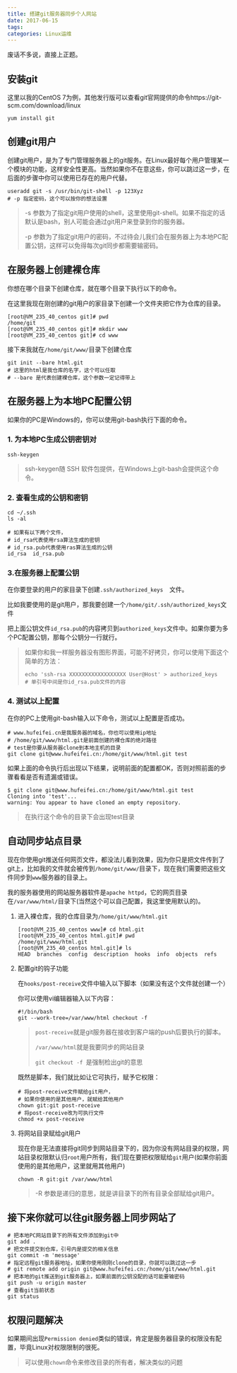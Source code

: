```yaml
---
title: 搭建git服务器同步个人网站
date: 2017-06-15
tags:
categories: Linux运维
---
```



废话不多说，直接上正题。

## 安装git

这里以我的CentOS 7为例，其他发行版可以查看git官网提供的命令https://git-scm.com/download/linux

```shell
yum install git
```

## 创建git用户

创建git用户，是为了专门管理服务器上的git服务。在Linux最好每个用户管理某一个模块的功能，这样安全性更高。当然如果你不在意这些，你可以跳过这一步，在后面的步骤中你可以使用已存在的用户代替。

```shell
useradd git -s /usr/bin/git-shell -p 123Xyz
# -p 指定密码，这个可以按你的想法设置
```

> -s 参数为了指定git用户使用的shell，这里使用git-shell。如果不指定的话默认是bash，别人可能会通过git用户来登录到你的服务器。
>
> -p 参数为了指定git用户的密码，不过待会儿我们会在服务器上为本地PC配置公钥，这样可以免得每次git同步都需要输密码。

## 在服务器上创建裸仓库

你想在哪个目录下创建仓库，就在哪个目录下执行以下的命令。

在这里我现在刚创建的git用户的家目录下创建一个文件夹把它作为仓库的目录。

```shell
[root@VM_235_40_centos git]# pwd
/home/git
[root@VM_235_40_centos git]# mkdir www
[root@VM_235_40_centos git]# cd www
```

接下来我就在`/home/git/www/`目录下创建仓库

```shell
git init --bare html.git
# 这里的html是我仓库的名字，这个可以任取
# --bare 是代表创建裸仓库，这个参数一定记得带上
```

## 在服务器上为本地PC配置公钥

如果你的PC是Windows的，你可以使用git-bash执行下面的命令。

### 1. 为本地PC生成公钥密钥对

```shell
ssh-keygen
```

> ssh-keygen随 SSH 软件包提供，在Windows上git-bash会提供这个命令。

### 2. 查看生成的公钥和密钥

```shell
cd ~/.ssh
ls -al
```

```shell
# 如果有以下两个文件，
# id_rsa代表使用rsa算法生成的密钥
# id_rsa.pub代表使用ras算法生成的公钥
id_rsa  id_rsa.pub
```

### 3.在服务器上配置公钥

在你要登录的用户的家目录下创建`.ssh/authorized_keys  `文件。

比如我要使用的是git用户，那我要创建一个`/home/git/.ssh/authorized_keys`文件

把上面公钥文件`id_rsa.pub`的内容拷贝到`authorized_keys`文件中。如果你要为多个PC配置公钥，那每个公钥分一行就行。

> 如果你和我一样服务器没有图形界面，可能不好拷贝，你可以使用下面这个简单的方法：
>
> ```shell
> echo 'ssh-rsa XXXXXXXXXXXXXXXXXX User@Host' > authorized_keys
> # 单引号中间是你id_rsa.pub文件的内容
> ```

### 4. 测试以上配置

在你的PC上使用git-bash输入以下命令，测试以上配置是否成功。

```shell
# www.hufeifei.cn是我服务器的域名，你也可以使用ip地址
# /home/git/www/html.git是前面创建的裸仓库的绝对路径
# test是你要从服务器clone到本地主机的目录
git clone git@www.hufeifei.cn:/home/git/www/html.git test
```

如果上面的命令执行后出现以下结果，说明前面的配置都OK，否则对照前面的步骤看看是否有遗漏或错误。

```shell
$ git clone git@www.hufeifei.cn:/home/git/www/html.git test
Cloning into 'test'...
warning: You appear to have cloned an empty repository.
```

> 在执行这个命令的目录下会出现test目录



## 自动同步站点目录

现在你使用git推送任何网页文件，都没法儿看到效果，因为你只是把文件传到了git上，比如我的文件就会被传到`/home/git/www/`目录下，现在我们需要把这些文件同步到`www`服务器的目录上。

我的服务器使用的网站服务器软件是`apache httpd`，它的网页目录在`/var/www/html/`目录下(当然这个可以自己配置，我这里使用默认的)。

1. 进入裸仓库，我的仓库目录为`/home/git/www/html.git`

   ```shell
   [root@VM_235_40_centos www]# cd html.git
   [root@VM_235_40_centos html.git]# pwd
   /home/git/www/html.git
   [root@VM_235_40_centos html.git]# ls
   HEAD  branches  config  description  hooks  info  objects  refs
   ```

2. 配置git的钩子功能

   在`hooks/post-receive`文件中输入以下脚本（如果没有这个文件就创建一个）

   你可以使用vi编辑器输入以下内容：

   ```shell
   #!/bin/bash
   git --work-tree=/var/www/html checkout -f
   ```

   > `post-receive`就是git服务器在接收到客户端的push后要执行的脚本。
   >
   > `/var/www/html`就是我要同步的网站目录
   >
   > `git checkout -f `是强制检出git的意思

   既然是脚本，我们就比如让它可执行，赋予它权限：

   ```shell
   # 将post-receive文件赋给git用户，
   # 如果你使用的是其他用户，就赋给其他用户
   chown git:git post-receive
   # 将post-receive改为可执行文件
   chmod +x post-receive
   ```

3. 将网站目录赋给git用户

   现在你是无法直接将git同步到网站目录下的，因为你没有网站目录的权限，网站目录权限默认归`root`用户所有，我们现在要把权限赋给`git`用户(如果你前面使用的是其他用户，这里就用其他用户)

   ```shell
   chown -R git:git /var/www/html
   ```

   > -R 参数是递归的意思，就是讲目录下的所有目录全部赋给git用户。



## 接下来你就可以往git服务器上同步网站了

```shell
# 把本地PC网站目录下的所有文件添加到git中
git add .
# 把文件提交到仓库，引号内是提交的相关信息
git commit -m 'message'
# 指定远程git服务器地址，如果你使用刚刚clone的目录，你就可以跳过这一步
# git remote add origin git@www.hufeifei.cn:/home/git/www/html.git
# 把本地的git推送到git服务器上，如果前面的公钥没配的话可能要输密码
git push -u origin master
# 查看git当前状态
git status
```

## 权限问题解决

如果期间出现`Permission denied`类似的错误，肯定是服务器目录的权限没有配置，毕竟Linux对权限限制的很死。

> 可以使用`chown`命令来修改目录的所有者，解决类似的问题
